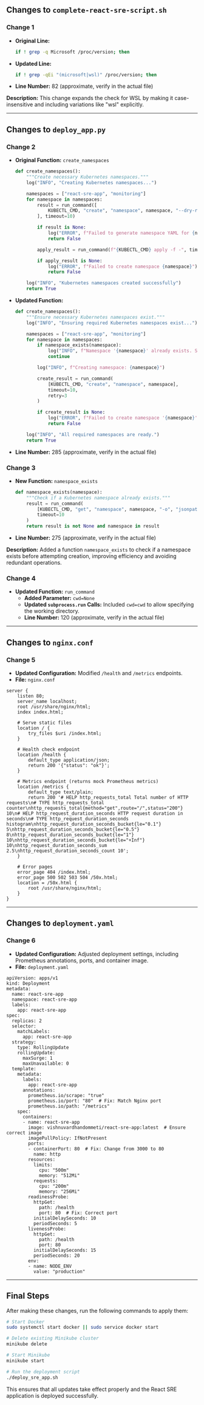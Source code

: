 ## Changes to `complete-react-sre-script.sh`

### Change 1
- **Original Line:**
  ```bash
  if ! grep -q Microsoft /proc/version; then
  ```
- **Updated Line:**
  ```bash
  if ! grep -qEi "(microsoft|wsl)" /proc/version; then
  ```
- **Line Number:** 82 (approximate, verify in the actual file)

**Description:** This change expands the check for WSL by making it case-insensitive and including variations like "wsl" explicitly.

---

## Changes to `deploy_app.py`

### Change 2
- **Original Function:** `create_namespaces`
  ```python
  def create_namespaces():
      """Create necessary Kubernetes namespaces."""
      log("INFO", "Creating Kubernetes namespaces...")
  
      namespaces = ["react-sre-app", "monitoring"]
      for namespace in namespaces:
          result = run_command([
              KUBECTL_CMD, "create", "namespace", namespace, "--dry-run=client", "-o", "yaml"
          ], timeout=10)
  
          if result is None:
              log("ERROR", f"Failed to generate namespace YAML for {namespace}")
              return False
  
          apply_result = run_command(f"{KUBECTL_CMD} apply -f -", timeout=10, shell=True, retry=3)
  
          if apply_result is None:
              log("ERROR", f"Failed to create namespace {namespace}")
              return False
  
      log("INFO", "Kubernetes namespaces created successfully")
      return True
  ```
- **Updated Function:**
  ```python
  def create_namespaces():
      """Ensure necessary Kubernetes namespaces exist."""
      log("INFO", "Ensuring required Kubernetes namespaces exist...")
  
      namespaces = ["react-sre-app", "monitoring"]
      for namespace in namespaces:
          if namespace_exists(namespace):
              log("INFO", f"Namespace '{namespace}' already exists. Skipping creation.")
              continue
  
          log("INFO", f"Creating namespace: {namespace}")
  
          create_result = run_command(
              [KUBECTL_CMD, "create", "namespace", namespace],
              timeout=10,
              retry=3
          )
  
          if create_result is None:
              log("ERROR", f"Failed to create namespace '{namespace}'")
              return False
  
      log("INFO", "All required namespaces are ready.")
      return True
  ```
- **Line Number:** 285 (approximate, verify in the actual file)

### Change 3
- **New Function:** `namespace_exists`
  ```python
  def namespace_exists(namespace):
      """Check if a Kubernetes namespace already exists."""
      result = run_command(
          [KUBECTL_CMD, "get", "namespace", namespace, "-o", "jsonpath={.metadata.name}"],
          timeout=10
      )
      return result is not None and namespace in result
  ```
- **Line Number:** 275 (approximate, verify in the actual file)

**Description:** Added a function `namespace_exists` to check if a namespace exists before attempting creation, improving efficiency and avoiding redundant operations.

### Change 4
- **Updated Function:** `run_command`
  - **Added Parameter:** `cwd=None`
  - **Updated `subprocess.run` Calls:** Included `cwd=cwd` to allow specifying the working directory.
  - **Line Number:** 120 (approximate, verify in the actual file)

---

## Changes to `nginx.conf`

### Change 5
- **Updated Configuration:** Modified `/health` and `/metrics` endpoints.
- **File:** `nginx.conf`
```
server {
    listen 80;
    server_name localhost;
    root /usr/share/nginx/html;
    index index.html;

    # Serve static files
    location / {
        try_files $uri /index.html;
    }

    # Health check endpoint
    location /health {
        default_type application/json;
        return 200 '{"status": "ok"}';
    }

    # Metrics endpoint (returns mock Prometheus metrics)
    location /metrics {
        default_type text/plain;
        return 200 '# HELP http_requests_total Total number of HTTP requests\n# TYPE http_requests_total counter\nhttp_requests_total{method="get",route="/",status="200"} 10\n# HELP http_request_duration_seconds HTTP request duration in seconds\n# TYPE http_request_duration_seconds histogram\nhttp_request_duration_seconds_bucket{le="0.1"} 5\nhttp_request_duration_seconds_bucket{le="0.5"} 8\nhttp_request_duration_seconds_bucket{le="1"} 10\nhttp_request_duration_seconds_bucket{le="+Inf"} 10\nhttp_request_duration_seconds_sum 2.5\nhttp_request_duration_seconds_count 10';
    }

    # Error pages
    error_page 404 /index.html;
    error_page 500 502 503 504 /50x.html;
    location = /50x.html {
        root /usr/share/nginx/html;
    }
}
```

---

## Changes to `deployment.yaml`

### Change 6
- **Updated Configuration:** Adjusted deployment settings, including Prometheus annotations, ports, and container image.
- **File:** `deployment.yaml`

```
apiVersion: apps/v1
kind: Deployment
metadata:
  name: react-sre-app
  namespace: react-sre-app
  labels:
    app: react-sre-app
spec:
  replicas: 2
  selector:
    matchLabels:
      app: react-sre-app
  strategy:
    type: RollingUpdate
    rollingUpdate:
      maxSurge: 1
      maxUnavailable: 0
  template:
    metadata:
      labels:
        app: react-sre-app
      annotations:
        prometheus.io/scrape: "true"
        prometheus.io/port: "80"  # Fix: Match Nginx port
        prometheus.io/path: "/metrics"
    spec:
      containers:
      - name: react-sre-app
        image: vishnuvardhandommeti/react-sre-app:latest  # Ensure correct image
        imagePullPolicy: IfNotPresent
        ports:
        - containerPort: 80  # Fix: Change from 3000 to 80
          name: http
        resources:
          limits:
            cpu: "500m"
            memory: "512Mi"
          requests:
            cpu: "200m"
            memory: "256Mi"
        readinessProbe:
          httpGet:
            path: /health
            port: 80  # Fix: Correct port
          initialDelaySeconds: 10
          periodSeconds: 5
        livenessProbe:
          httpGet:
            path: /health
            port: 80
          initialDelaySeconds: 15
          periodSeconds: 20
        env:
        - name: NODE_ENV
          value: "production"
```
---

## Final Steps

After making these changes, run the following commands to apply them:
```bash
# Start Docker
sudo systemctl start docker || sudo service docker start

# Delete existing Minikube cluster
minikube delete

# Start Minikube
minikube start

# Run the deployment script
./deploy_sre_app.sh
```

This ensures that all updates take effect properly and the React SRE application is deployed successfully.

